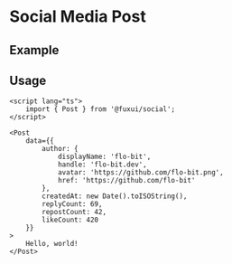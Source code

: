 <script lang="ts">
	import GithubCornerExample from './Example.svelte';
</script>

# Social Media Post

## Example

<GithubCornerExample />

## Usage

```svelte
<script lang="ts">
	import { Post } from '@fuxui/social';
</script>

<Post
	data={{
		author: {
			displayName: 'flo-bit',
			handle: 'flo-bit.dev',
			avatar: 'https://github.com/flo-bit.png',
			href: 'https://github.com/flo-bit'
		},
		createdAt: new Date().toISOString(),
		replyCount: 69,
		repostCount: 42,
		likeCount: 420
	}}
>
	Hello, world!
</Post>
```
